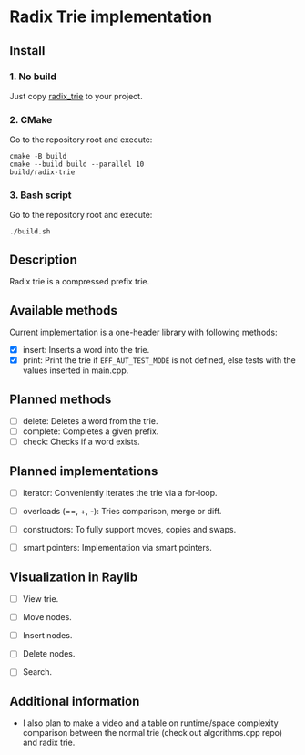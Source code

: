 # Radix Trie implementation

## Install

### 1. No build
Just copy [radix\_trie](src/radix_trie.hpp) to your project.

### 2. CMake
Go to the repository root and execute:
```
cmake -B build
cmake --build build --parallel 10
build/radix-trie
```

### 3. Bash script
Go to the repository root and execute:
```
./build.sh
```

## Description
Radix trie is a compressed prefix trie. 

## Available methods 
Current implementation is a one-header library with following methods:
- [x] insert: Inserts a word into the trie.
- [x] print: Print the trie if `EFF_AUT_TEST_MODE` is not defined, else tests with the values inserted in main.cpp.

## Planned methods
- [ ] delete: Deletes a word from the trie.
- [ ] complete: Completes a given prefix.
- [ ] check: Checks if a word exists.

## Planned implementations
- [ ] iterator: Conveniently iterates the trie via a for-loop.
- [ ] overloads (==, +, -): Tries comparison, merge or diff.
- [ ] constructors: To fully support moves, copies and swaps.
- [ ] smart pointers: Implementation via smart pointers.


## Visualization in Raylib
- [ ] View trie.
- [ ] Move nodes.
- [ ] Insert nodes.
- [ ] Delete nodes. 
- [ ] Search.


## Additional information
- I also plan to make a video and a table on runtime/space complexity comparison between the normal trie (check out algorithms.cpp repo) and radix trie.
